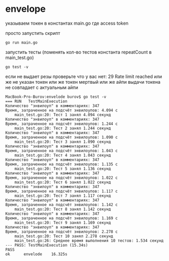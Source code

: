 # envelope
указываем токен в константах main.go где access token

просто запустить скрипт
```
go run main.go
```
запустить тесты (поменять кол-во тестов константа repeatCount в main_test.go)
```
go test -v
```

если не выдает резы проверьте что у вас нет: 29 Rate limit reached или же не указан токен или же токен мертвый или же айпи выдачи токена не совпадает с актуальным айпи 

```
MacBook-Pro-Burov:envelode burov$ go test -v
=== RUN   TestMainExecution
Количество "энвилоуп" в комментариях: 347
Время, затраченное на подсчёт энвилоупов: 4.094 с
    main_test.go:20: Тест 1 занял 4.094 секунд
Количество "энвилоуп" в комментариях: 347
Время, затраченное на подсчёт энвилоупов: 1.244 с
    main_test.go:20: Тест 2 занял 1.244 секунд
Количество "энвилоуп" в комментариях: 347
Время, затраченное на подсчёт энвилоупов: 1.090 с
    main_test.go:20: Тест 3 занял 1.090 секунд
Количество "энвилоуп" в комментариях: 347
Время, затраченное на подсчёт энвилоупов: 1.043 с
    main_test.go:20: Тест 4 занял 1.043 секунд
Количество "энвилоуп" в комментариях: 347
Время, затраченное на подсчёт энвилоупов: 1.135 с
    main_test.go:20: Тест 5 занял 1.136 секунд
Количество "энвилоуп" в комментариях: 347
Время, затраченное на подсчёт энвилоупов: 1.022 с
    main_test.go:20: Тест 6 занял 1.022 секунд
Количество "энвилоуп" в комментариях: 347
Время, затраченное на подсчёт энвилоупов: 1.117 с
    main_test.go:20: Тест 7 занял 1.117 секунд
Количество "энвилоуп" в комментариях: 347
Время, затраченное на подсчёт энвилоупов: 1.142 с
    main_test.go:20: Тест 8 занял 1.142 секунд
Количество "энвилоуп" в комментариях: 347
Время, затраченное на подсчёт энвилоупов: 1.169 с
    main_test.go:20: Тест 9 занял 1.169 секунд
Количество "энвилоуп" в комментариях: 347
Время, затраченное на подсчёт энвилоупов: 2.278 с
    main_test.go:20: Тест 10 занял 2.278 секунд
    main_test.go:26: Среднее время выполнения 10 тестов: 1.534 секунд
--- PASS: TestMainExecution (15.34s)
PASS
ok  	envelode	16.325s
```
